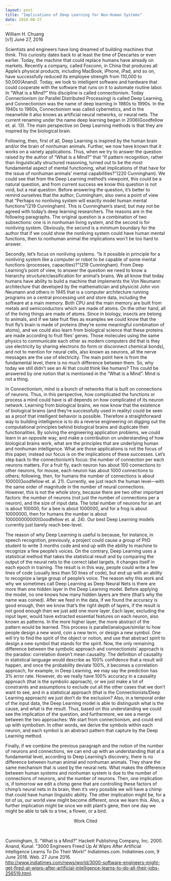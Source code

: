 ```yaml
---
layout: post
title: "Implications of Deep Learning for Non-Human Systems"
date: 2016-06-27
---
```

William H. Chuang<br>
[v1] June 27, 2016 <br>

Scientists and engineers have long dreamed of building machines that think. This curiosity dates back to at least the time of Descartes or even earlier. Today, the machine that could replace humans have already on markets. Recently a company, called Foxconn, in China that produces all Apple’s physical products, including MacBook, iPhone, iPad, and so on, have successfully reduced its employee strength from 110,000 to 50,000(Anand). Today, we look to intelligent software and hardware that could cooperate with the software that runs on it to automate routine labor. In “What is a Mind?” this discipline is called connectionism. Today Connectionism (or Parallel Distributed Processing) is called Deep Learning, and Connectionism was the name of deep learning in 1980s to 1990s. In the 1940s to 1960s, Connectionism was called cybernetics, and in the meanwhile it also knows as artificial neural networks, or neural nets. The current renaming under the name deep learning began in 2006(Goodfellow et. al. 13). The main perspective on Deep Learning methods is that they are inspired by the biological brain.<br> 

Following, then, first of all, Deep Learning is inspired by the human brain and/or the brain of nonhuman animals. Further, we now have known that it works on a variety applications. Thus, when we try to answer the question raised by the author of “What is a Mind?” that “If pattern recognition, rather than linguistically structured reasoning, turned out to be the most fundamental aspect of mental functioning, what implications of that have for the issue of nonhuman animals’ mental capabilities?”(220 Cunningham). We could see that from the Deep Learning method’s viewpoint, this could be a natural question, and from current success we know this question is not void, but a real question. Before answering the question, it’s better to remind ourselves that the author, Cunningham, also owns a point of view that “Perhaps no nonliving system will exactly model human mental functions”(219 Cunningham). This is Cunningham’s stand, but may not be agreed with today’s deep learning researchers. The reasons are in the following paragraphs. The original question is a combination of two subsections: one is in nonhuman living system, and the second is for nonliving system. Obviously, the second is a minimum boundary for the author that if we could show the nonliving system could have human mental functions, then to nonhuman animal the implications won’t be too hard to answer.<br>

Secondly, let’s focus on nonliving systems. “Is it possible in principle for a nonliving system like a computer or robot to be capable of some mental functions (processes, capacities)?”(219 Cunningham). From Deep Learning’s point of view, to answer the question we need to know a hierarchy structure/classification for animal’s brains. We all know that today humans have ability to build a machine that implements the Von Neumann architecture that developed by the mathematician and physicist John von Neumann and others in 1945 that is a computer architecture running programs on a central processing unit and store data, including the software at a main memory. Both CPU and the main memory are built from metals and semiconductors which are made of atoms. On the other hand, all of the living things are made of atoms. Since in biology, insects are belong to animals, and if we take fruit flies as examples we could know that the fruit fly’s brain is made of proteins (they’re some meaningful combination of atoms), and we could also learn from biological science that these proteins are made according to fruit flies’ genes. Those molecules using the same physics to communicate each other as modern computers did that is they use electricity by sharing electrons (to form or disconnect chemical bonds), and not to mention for neural cells, also known as neurons, all the nerve messages are the use of electricity. The main point here is from the fundamental level, there is no much difference between them. So, why today we still didn’t see an AI that could think like humans? This could be answered by one notion that is mentioned in the “What is a Mind”: Mind is not a thing. 		<br>

In Connectionism, mind is a bunch of networks that is built on connections of neurons. Thus, in this perspective, how complicated the functions or process a mind could have is all depends on how complicated of its neuron network. Learning from biological brains, we now know that the existence of biological brains (and they’re successfully used in reality) could be seen as a proof that intelligent behavior is possible. Therefore a straightforward way to building intelligence is to do a reverse engineering on digging out the computational principles behind biological brains and duplicate their functionalities. By solving the engineering application problems, we could learn in an opposite way, and make a contribution on understanding of how biological brains work, what are the principles that are underlying human and nonhuman intelligence. What are those applications is not the focus of this paper, instead our focus is on the implications of these successes. Let’s step back to the connectionism’s focus: the number of connection per each neurons matters. For a fruit fly, each neuron has about 100 connections to other neurons, for mouse, each neuron has about 1000 connections to others; following, then, for humans the number of connections is about 10000(Goodfellow et. al. 21). Currently, we just reach the human level—with the same order of magnitude in the number of neural connections. However, this is not the whole story, because there are two other important factors: the number of neurons (not just the number of connections per a neuron), and the size of input data. The total number of neurons for an ant is about 100000, for a bee is about 1000000, and for a frog is about 10000000, then for humans the number is about 100000000000(Goodfellow et. al. 24). Our best Deep Learning models currently just barely reach bee-level.<br>

The reason of why Deep Learning is useful is because, for instance, in speech recognition, previously, a project could cause a group of PhD student to write 3 months code and end up with the ability to machine to recognize a few people’s voices. On the contrary, Deep Learning uses a statistical method that takes the statistical result and by comparing the output of the neural nets to the correct label targets, it changes itself in each epoch in training. The result is in this way, people could write a few lines  of code (usually less than 50 lines of code), but end up with an ability to recognize a large group of people’s voice. The reason why this work and why we sometimes call Deep Learning as Deep Neural Nets is there are more than one hidden layer in the Deep Learning model. Before applying the model, no one knows how many hidden layers are there (that’s why the name was coined). After we feed in the data, if we found the accuracy is good enough, then we know that’s the right depth of layers, if the result is not good enough then we just add one more layer. Each layer, excluding the input layer, would have extracted essential features on each neuron, also known as patterns. In the more higher layer, the more abstract of the pattern would be learned. This process is parallel/analogue/similar to how people design a new word, coin a new term, or design a new symbol. One will try to find the spirit of the object or notion, and use that abstract spirit to design a new symbol that stands for the spirit. Now, the only remaining difference between the symbolic approach and connectionists’ approach is the paradox: correlation doesn’t mean causality. The definition of causality in statistical language would describe as 100% confidence that a result will happen, and once the probability deviate 100%, it becomes a correlation approach, for example, in Deep Learning, we may say the prediction has 3% error rate. However, do we really have 100% accuracy in a causality approach (that is the symbolic approach), or we just make a lot of constraints and assumptions to exclude out all the other cases that we don’t want to see, and in a statistical approach (that is the Connectionists/Deep Learning approach) we just don’t do the exclusion? Also, in a temporal order of the input data, the Deep Learning model is able to distinguish what is the cause, and what is the result. Thus, based on this understanding we could see the implication of the question, and furthermore, we see a merge between the two approaches: We start from connectionism, and could end up with symbolism. In other words, we derive the symbols within each neuron, and each symbol is an abstract pattern that capture by the Deep Learning method.<br>

Finally, if we combine the previous paragraph and the notion of the number of neurons and connections, we can end up with an understanding that at a fundamental level, according to Deep Learning’s discovery, there is no difference between human animal and nonhuman animals.  They share the same mechanism that is used by the neural nets. What makes the difference between human systems and nonhuman system is due to the number of connections of neurons, and the number of neurons. Then, one implication is, if tomorrow we edit a chimp gene that are controlling these factors of chimp’s neural nets in its brain, then it’s very possible we will have a chimp that could have human linguistic ability. The other implication might be, for a lot of us,  our world view might become different, once we learn this. Also, a further implication might be once we edit plant’s gene, then one day we might be able to talk to a tree, a flower, or a bird.<br>

<p style="text-align: center">Work Cited</p><br>

Cunningham, S. “What is a Mind?” Hackett Publishing Company, Inc. 2000.<br>
Anand, Kunal. "3000 Engineers Freed Up At Wipro After Artificial Intelligence Learns To Do Their Work!" Indiatimes.com. Indiatimes.com, 9 June 2016. Web. 27 June 2016. <http://www.indiatimes.com/news/world/3000-software-engineers-might-get-fired-at-wipro-after-artificial-intelligence-learns-to-do-all-their-jobs-256519.html>.<br>
